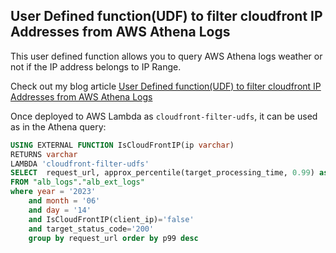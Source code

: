 ## User Defined function(UDF) to filter cloudfront IP Addresses from AWS Athena Logs

This user defined function allows you to query AWS Athena logs weather or not if the IP address belongs to IP Range.

Check out my blog article [User Defined function(UDF) to filter cloudfront IP Addresses from AWS Athena Logs](https://www.madhur.co.in/blog/2022/12/10/aws-athena-user-defined-function-cloudfront-filter.html)

Once deployed to AWS Lambda as `cloudfront-filter-udfs`, it can be used as in the Athena query:

```sql
USING EXTERNAL FUNCTION IsCloudFrontIP(ip varchar)
RETURNS varchar
LAMBDA 'cloudfront-filter-udfs'
SELECT  request_url, approx_percentile(target_processing_time, 0.99) as p99
FROM "alb_logs"."alb_ext_logs"
where year = '2023'
	and month = '06'
	and day = '14'
	and IsCloudFrontIP(client_ip)='false'
    and target_status_code='200'
	group by request_url order by p99 desc

```